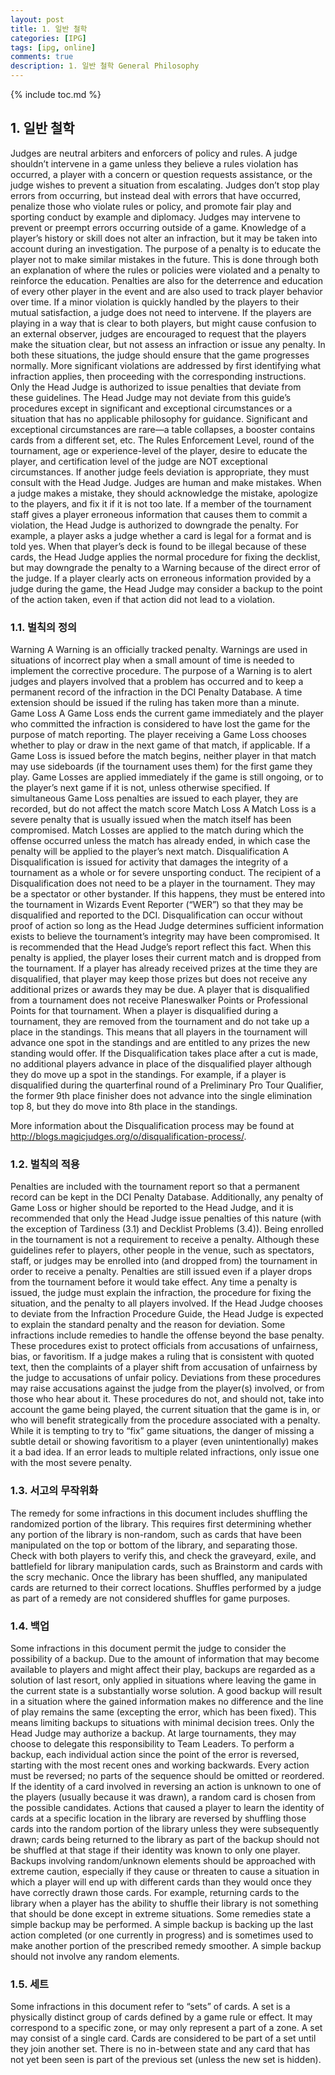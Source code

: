```yaml
---
layout: post
title: 1. 일반 철학
categories: [IPG]
tags: [ipg, online]
comments: true
description: 1. 일반 철학 General Philosophy
---
```


{% include toc.md %}

## 1. 일반 철학
Judges are neutral arbiters and enforcers of policy and rules. A judge shouldn’t intervene in a game unless they believe a rules violation has occurred, a player with a concern or question requests assistance, or the judge wishes to prevent a situation from escalating. Judges don’t stop play errors from occurring, but instead deal with errors that have occurred, penalize those who violate rules or policy, and promote fair play and sporting conduct by example and diplomacy. Judges may intervene to prevent or preempt errors occurring outside of a game. Knowledge of a player’s history or skill does not alter an infraction, but it may be taken into account during an investigation.
The purpose of a penalty is to educate the player not to make similar mistakes in the future. This is done through both an explanation of where the rules or policies were violated and a penalty to reinforce the education. Penalties are also for the deterrence and education of every other player in the event and are also used to track player behavior over time.
If a minor violation is quickly handled by the players to their mutual satisfaction, a judge does not need to intervene. If the players are playing in a way that is clear to both players, but might cause confusion to an external observer, judges are encouraged to request that the players make the situation clear, but not assess an infraction or issue any penalty. In both these situations, the judge should ensure that the game progresses normally. More significant violations are addressed by first identifying what infraction applies, then proceeding with the corresponding instructions.
Only the Head Judge is authorized to issue penalties that deviate from these guidelines. The Head Judge may not deviate from this guide’s procedures except in significant and exceptional circumstances or a situation that has no applicable philosophy for guidance. Significant and exceptional circumstances are rare—a table collapses, a booster contains cards from a different set, etc. The Rules Enforcement Level, round of the tournament, age or experience-level of the player, desire to educate the player, and certification level of the judge are NOT exceptional circumstances. If another judge feels deviation is appropriate, they must consult with the Head Judge.
Judges are human and make mistakes. When a judge makes a mistake, they should acknowledge the mistake, apologize to the players, and fix it if it is not too late. If a member of the tournament staff gives a player erroneous information that causes them to commit a violation, the Head Judge is authorized to downgrade the penalty. For example, a player asks a judge whether a card is legal for a format and is told yes. When that player’s deck is found to be illegal because of these cards, the Head Judge applies the normal procedure for fixing the decklist, but may downgrade the penalty to a Warning because of the direct error of the judge. If a player clearly acts on erroneous information provided by a judge during the game, the Head Judge may consider a backup to the point of the action taken, even if that action did not lead to a violation.

<a name="1.1"></a>

### 1.1. 벌칙의 정의
Warning
A Warning is an officially tracked penalty. Warnings are used in situations of incorrect play when a small amount of time is needed to implement the corrective procedure. The purpose of a Warning is to alert judges and players involved that a problem has occurred and to keep a permanent record of the infraction in the DCI Penalty Database. A time extension should be issued if the ruling has taken more than a minute.
Game Loss
A Game Loss ends the current game immediately and the player who committed the infraction is considered to have lost the game for the purpose of match reporting. The player receiving a Game Loss chooses whether to play or draw in the next game of that match, if applicable. If a Game Loss is issued before the match begins, neither player in that match may use sideboards (if the tournament uses them) for the first game they play.
Game Losses are applied immediately if the game is still ongoing, or to the player’s next game if it is not, unless otherwise specified. If simultaneous Game Loss penalties are issued to each player, they are recorded, but do not affect the match score
Match Loss
A Match Loss is a severe penalty that is usually issued when the match itself has been compromised.
Match Losses are applied to the match during which the offense occurred unless the match has already ended, in which case the penalty will be applied to the player’s next match.
Disqualification
A Disqualification is issued for activity that damages the integrity of a tournament as a whole or for severe unsporting conduct.
The recipient of a Disqualification does not need to be a player in the tournament. They may be a spectator or other bystander. If this happens, they must be entered into the tournament in Wizards Event Reporter (“WER”) so that they may be disqualified and reported to the DCI.
Disqualification can occur without proof of action so long as the Head Judge determines sufficient information exists to believe the tournament’s integrity may have been compromised. It is recommended that the Head Judge’s report reflect this fact.
When this penalty is applied, the player loses their current match and is dropped from the tournament. If a player has already received prizes at the time they are disqualified, that player may keep those prizes but does not receive any additional prizes or awards they may be due. A player that is disqualified from a tournament does not receive Planeswalker Points or Professional Points for that tournament.
When a player is disqualified during a tournament, they are removed from the tournament and do not take up a place in the standings. This means that all players in the tournament will advance one spot in the standings and are entitled to any prizes the new standing would offer. If the Disqualification takes place after a cut is made, no additional players advance in place of the disqualified player although they do move up a spot in the standings. For example, if a player is disqualified during the quarterfinal round of a Preliminary Pro Tour Qualifier, the former 9th place finisher does not advance into the single elimination top 8, but they do move into 8th place in the standings.

More information about the Disqualification process may be found at http://blogs.magicjudges.org/o/disqualification-process/.

<a name="1.2"></a>

### 1.2. 벌칙의 적용
Penalties are included with the tournament report so that a permanent record can be kept in the DCI Penalty Database. Additionally, any penalty of Game Loss or higher should be reported to the Head Judge, and it is recommended that only the Head Judge issue penalties of this nature (with the exception of Tardiness (3.1) and Decklist Problems (3.4)).
Being enrolled in the tournament is not a requirement to receive a penalty. Although these guidelines refer to players, other people in the venue, such as spectators, staff, or judges may be enrolled into (and dropped from) the tournament in order to receive a penalty. Penalties are still issued even if a player drops from the tournament before it would take effect.
Any time a penalty is issued, the judge must explain the infraction, the procedure for fixing the situation, and the penalty to all players involved. If the Head Judge chooses to deviate from the Infraction Procedure Guide, the Head Judge is expected to explain the standard penalty and the reason for deviation.
Some infractions include remedies to handle the offense beyond the base penalty. These procedures exist to protect officials from accusations of unfairness, bias, or favoritism. If a judge makes a ruling that is consistent with quoted text, then the complaints of a player shift from accusation of unfairness by the judge to accusations of unfair policy. Deviations from these procedures may raise accusations against the judge from the player(s) involved, or from those who hear about it. These procedures do not, and should not, take into account the game being played, the current situation that the game is in, or who will benefit strategically from the procedure associated with a penalty. While it is tempting to try to “fix” game situations, the danger of missing a subtle detail or showing favoritism to a player (even unintentionally) makes it a bad idea.
If an error leads to multiple related infractions, only issue one with the most severe penalty.

<a name="1.3"></a>

### 1.3. 서고의 무작위화
The remedy for some infractions in this document includes shuffling the randomized portion of the library. This requires first determining whether any portion of the library is non-random, such as cards that have been manipulated on the top or bottom of the library, and separating those. Check with both players to verify this, and check the graveyard, exile, and battlefield for library manipulation cards, such as Brainstorm and cards with the scry mechanic. Once the library has been shuffled, any manipulated cards are returned to their correct locations.
Shuffles performed by a judge as part of a remedy are not considered shuffles for game purposes.

<a name="1.4"></a>

### 1.4. 백업
Some infractions in this document permit the judge to consider the possibility of a backup. Due to the amount of information that may become available to players and might affect their play, backups are regarded as a solution of last resort, only applied in situations where leaving the game in the current state is a substantially worse solution. A good backup will result in a situation where the gained information makes no difference and the line of play remains the same (excepting the error, which has been fixed). This means limiting backups to situations with minimal decision trees.
Only the Head Judge may authorize a backup. At large tournaments, they may choose to delegate this responsibility to Team Leaders.
To perform a backup, each individual action since the point of the error is reversed, starting with the most recent ones and working backwards. Every action must be reversed; no parts of the sequence should be omitted or reordered. If the identity of a card involved in reversing an action is unknown to one of the players (usually because it was drawn), a random card is chosen from the possible candidates. Actions that caused a player to learn the identity of cards at a specific location in the library are reversed by shuffling those cards into the random portion of the library unless they were subsequently drawn; cards being returned to the library as part of the backup should not be shuffled at that stage if their identity was known to only one player.
Backups involving random/unknown elements should be approached with extreme caution, especially if they cause or threaten to cause a situation in which a player will end up with different cards than they would once they have correctly drawn those cards. For example, returning cards to the library when a player has the ability to shuffle their library is not something that should be done except in extreme situations.
Some remedies state a simple backup may be performed. A simple backup is backing up the last action completed (or one currently in progress) and is sometimes used to make another portion of the prescribed remedy smoother. A simple backup should not involve any random elements.

<a name="1.5"></a>

### 1.5. 세트
Some infractions in this document refer to “sets” of cards. A set is a physically distinct group of cards defined by a game rule or effect. It may correspond to a specific zone, or may only represent a part of a zone. A set may consist of a single card.
Cards are considered to be part of a set until they join another set. There is no in-between state and any card that has not yet been seen is part of the previous set (unless the new set is hidden).
